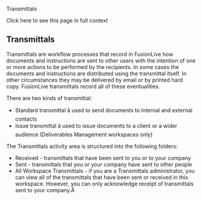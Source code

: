 Transmittals

Click here to see this page in full context

##  Transmittals

Transmittals are workflow processes that record in FusionLive how documents
and instructions are sent to other users with the intention of one or more
actions to be performed by the recipients. In some cases the documents and
instructions are distributed using the transmittal itself. In other
circumstances they may be delivered by email or by printed hard copy.
FusionLive transmittals record all of these eventualities.

There are two kinds of transmittal:

  * Standard transmittal â used to send documents to internal and external contacts 
  * Issue transmittal â used to issue documents to a client or a wider audience (Deliverables Management workspaces only) 

The Transmittals activity area is structured into the following folders:

  * Received - transmittals that have been sent to you or to your company 
  * Sent - transmittals that you or your company have sent to other people 
  * All Workspace Transmittals - if you are a Transmittals administrator, you can view all of the transmittals that have been sent or received in this workspace. However, you can only acknowledge receipt of transmittals sent to your company.Â 

